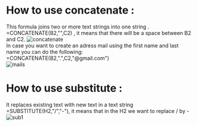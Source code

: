 # How to use concatenate :
This formula joins two or more text strings into one string .
<br>
=CONCATENATE(B2,"",C2) , it means that there will be a space between B2 and C2.
![concatenate](https://github.com/user-attachments/assets/416b631a-906a-41c0-b5a0-107f03f94201)
<br>
In case you want to create an adress mail using the first name and last name you can do the following:
<br>
=CONCATENATE(B2,".",C2,"@gmail.com")
<br>
![mails](https://github.com/user-attachments/assets/7a8e65e3-d14b-4476-be42-a1eda737f192)
# How to use substitute :
It replaces existing text with new text in a text string
<br>
=SUBSTITUTE(H2,"/","-"), it means that in the H2 we want to replace / by -
<br>
![sub1](https://github.com/user-attachments/assets/86ca0fc3-c4f1-4472-a827-09bd5f346f21)
